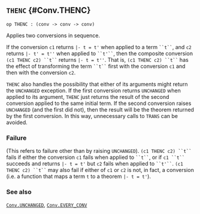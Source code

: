 ## `THENC` {#Conv.THENC}


```
op THENC : (conv -> conv -> conv)
```



Applies two conversions in sequence.


If the conversion `c1` returns `|- t = t'` when applied to a term
``` ``t`` ```, and `c2` returns `|- t' = t''` when applied to ``` ``t'`` ```, then
the composite conversion ``` (c1 THENC c2) ``t`` ``` returns `|- t = t''`.
That is, ``` (c1 THENC c2) ``t`` ``` has the effect of transforming the term
``` ``t`` ``` first with the conversion `c1` and then with the conversion
`c2`.

`THENC` also handles the possibility that either of its arguments
might return the `UNCHANGED` exception.  If the first conversion
returns `UNCHANGED` when applied to its argument, `THENC` just returns
the result of the second conversion applied to the same initial term.
If the second conversion raises `UNCHANGED` (and the first did not),
then the result will be the theorem returned by the first conversion.
In this way, unnecessary calls to `TRANS` can be avoided.

### Failure

(This refers to failure other than by raising `UNCHANGED`).
``` (c1 THENC c2) ``t`` ``` fails if either the conversion `c1` fails when
applied to ``` ``t`` ```, or if ``` c1 ``t`` ``` succeeds and returns `|- t = t'`
but `c2` fails when applied to ``` ``t'`` ```.  ``` (c1 THENC c2) ``t`` ``` may
also fail if either of `c1` or `c2` is not, in fact, a conversion
(i.e. a function that maps a term `t` to a theorem `|- t = t'`).

### See also

[`Conv.UNCHANGED`](#Conv.UNCHANGED), [`Conv.EVERY_CONV`](#Conv.EVERY_CONV)

